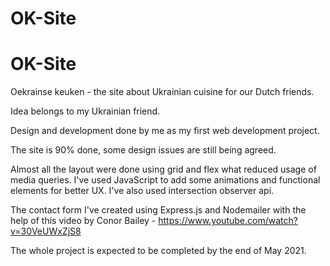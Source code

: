 # OK-Site


# OK-Site

Oekrainse keuken - the site about Ukrainian cuisine for our Dutch friends. 

Idea belongs to my Ukrainian friend. 

Design and development done by me as my first web development project. 

The site is 90% done, some design issues are still being agreed. 

Almost all the layout were done using grid and flex what reduced usage of media queries. 
I've used JavaScript to add some animations and functional elements for better UX.
I've also used intersection observer api. 

The contact form I've created using Express.js and Nodemailer with the help of this video by  Conor Bailey - https://www.youtube.com/watch?v=30VeUWxZjS8


The whole project is expected to be completed by the end of May 2021. 

